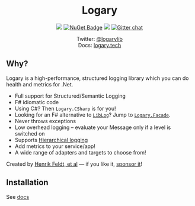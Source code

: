 <h1 align="center">Logary</h1>

<p align="center">
  <a href="https://travis-ci.com/logary/logary"><img src="https://travis-ci.com/logary/logary.svg?branch=master" /></a>
  <a href="https://www.nuget.org/packages/Logary"><img src="https://buildstats.info/nuget/Logary" title="NuGet Badge" /></a>
  <a href="https://github.com/sponsors/haf" title="Sponsor this"><img src="https://img.shields.io/static/v1?label=Sponsor&message=%E2%9D%A4&logo=GitHub&color=red" /></a>
  <a href="https://gitter.im/logary/logary"><img src="https://badges.gitter.im/logary.png" alt="Gitter chat" /></a>
</p>

<p align="center">
  Twitter: <a href="https://twitter.com/logarylib">@logarylib</a><br>
  Docs: <a href="https://logary.tech">logary.tech</a>
</p>

## Why?

Logary is a high-performance, structured logging library which you can do health and metrics for
.Net.

 - Full support for Structured/Semantic Logging
 - F# idiomatic code
 - Using C#? Then `Logary.CSharp` is for you!
 - Looking for an F# alternative to [`LibLog`](https://github.com/damianh/LibLog)?
   Jump to [`Logary.Facade`](#using-logary-in-a-library).
 - Never throws exceptions
 - Low overhead logging – evaluate your Message only if a level is switched on
 - Supports [Hierarchical logging](#rule--hierarchical-logging)
 - Add metrics to your service/app!
 - A wide range of adapters and targets to choose from!

Created by [Henrik Feldt, et al](https://twitter.com/henrikfeldt) — if you like it, <a href="https://github.com/sponsors/haf" title="Sponsor this">sponsor it</a>!

## Installation

See [docs](https://logary.tech/dotnet/quickstart)
